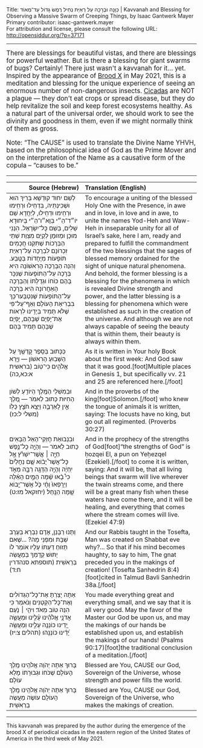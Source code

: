 <html>
<head></head>
<body>
Title: כַּוָּנָה וּבְרָכָה עַל רְאִיַּת נְחִיל רֶמֶשׂ גָּדוֹל עַד־מְאוֹד | Kavvanah and Blessing for Observing a Massive Swarm of Creeping Things, by Isaac Gantwerk Mayer<br />
Primary contributor: isaac-gantwerk.mayer<br />
For attribution and license, please consult the following URL: <a href="http://opensiddur.org/?p=37171">http://opensiddur.org/?p=37171</a>
<p />
<hr />

<div class="english" style="font-size: 1.2em;">
There are blessings for beautiful vistas, and there are blessings for powerful weather. But is there a blessing for giant swarms of bugs? Certainly! There just wasn't a kavvanah for it... yet. Inspired by the appearance of <a href="https://en.wikipedia.org/wiki/Brood_X">Brood X</a> in May 2021, this is a meditation and blessing for the unique experience of seeing an enormous number of non-dangerous insects. <a href="https://en.wikipedia.org/wiki/Periodical_cicadas">Cicadas</a> are NOT a plague — they don't eat crops or spread disease, but they do help revitalize the soil and keep forest ecosystems healthy. As a natural part of the universal order, we should work to see the divinity and goodness in them, even if we might normally think of them as gross.

Note: “The CAUSE” is used to translate the Divine Name YHVH, based on the philosophical idea of God as the Prime Mover and on the interpretation of the Name as a causative form of the copula – “causes to be.”
</div>

<hr />

<table style="margin-left: auto;margin-right: auto;" class="draggable">
<thead><tr><th id="x" style="text-align: right;">Source (Hebrew)</th><th style="text-align: left;">Translation (English)</th></tr></thead>
<tbody>
<tr><td style="vertical-align:top;">
<div class="liturgy"><span lang="he">
לְשֵׁם יִחוּד קוּדְשָׁא בְּרִיךְ הוּא וּשְׁכִינְתֵּיהּ, 
בִּדְחִֽילוּ וּרְחִֽימוּ וּרְחִֽימוּ וּדְחִֽילוּ, 
לְיַחֲדָא שֵׁם יוֹ״ד־הֵ״י בְּוָא״ו־הֵ״י בְּיִחוּדָא שְׁלִים, 
בְּשֵׁם כׇּל־יִשְׂרָאֵל. 
הִנְנִי מוּכָן וּמְזוּמָן לְקַיֵּם 
מִצְוַת שְׁתֵי הַבְּרָכוֹת שֶׁתִּקְּנוּ חֲכָמִים זִכְרוֹנָם לִבְרָכָה 
עַל־רְאִיַּת תּוֹפָעוֹת מְיֻחָדוֹת בַּטֶּֽבַע. 
וְהִנֵּה הַבְּרָכָה הָרִאשׁוֹנָה הִיא בְּרָכָה 
עַל־הַתּוֹפָעוֹת שֶׁנִּכָּר בָּהֶם כּוֹחוֹ וּגְדֻלָּתוֹ 
וְהַבְּרָכָה הָאַחֲרוֹנָה הִיא בְּרָכָה 
עַל־הַתּוֹפָעוֹת שֶׁנִּטְבְּעוּ־כָּךְ בִּבְרִיאַת הָעוֹלָם׃ 
וְאַף־עַל־פִּי שֶׁלֹּא תָּמִיד בְּיָדֵֽינוּ לִרְאוֹת אֶת־יׇפְיָם שֶׁבָּהֶם, 
יׇפְיָם שֶׁבָּהֶם תָּמִיד בָּהֶם׃
</span></div></td>
 
<td style="vertical-align:top;">
<div class="english">
To encourage a uniting of the blessed Holy One with the Presence, 
in awe and in love, in love and in awe, 
to unite the names Yod-Heh and Waw-Heh in inseparable unity 
for all of Israel’s sake, 
here I am, ready and prepared to fulfill 
the commandment of the two blessings that the sages of blessed memory ordained 
for the sight of unique natural phenomena. 
And behold, the former blessing is a blessing 
for the phenomena in which is revealed Divine strength and power, 
and the latter blessing is a blessing 
for phenomena which were established as such in the creation of the universe. 
And although we are not always capable of seeing the beauty that is within them, 
their beauty is always within them.
</div></td></tr>


<tr><td style="vertical-align:top;">
<div class="liturgy"><span lang="he">
כַּכָּתוּב בְּסֵֽפֶר קׇדְשֶֽׁךָ עַל הַשָּׁבֽוּעַ הָרִאשׁוֹן — 
וַיַּ֥רְא אֱלֹהִ֖ים כִּי־טֽוֹב׃ <span class="citation">(בראשית א:כא,כה)</span>
</span></div></td>
 
<td style="vertical-align:top;">
<div class="english">
As it is written in Your holy Book about the first week: 
And God saw that it was good.[foot]Multiple places in Genesis 1, but specifically vv. 21 and 25 are referenced here.[/foot]
</div></td></tr>


<tr><td style="vertical-align:top;">
<div class="liturgy"><span lang="he">
וּבְמִשְׁלֵי הַמֶּֽלֶךְ הַיּוֹדֵֽעַ לְשׁוֹן הַחִיּוּת כָּתוּב לֵאמֹר — 
מֶ֭לֶךְ אֵ֣ין לָאַרְבֶּ֑ה וַיֵּצֵ֖א חֹצֵ֣ץ כֻּלּֽוֹ׃ <span class="citation">(משלי ל:כז)</span>
</span></div></td>
 
<td style="vertical-align:top;">
<div class="english">
And in the proverbs of the king[foot]Solomon.[/foot] who knew the tongue of animals it is written, saying: 
The locusts have no king, but go out all regimented. <span class="citation">(Proverbs 30:27)</span>
</div></td></tr>


<tr><td style="vertical-align:top;">
<div class="liturgy"><span lang="he">
וּבִנְבוּאַת חׇזְקֵי־הָאֵל הַבָּאִים כָּתוּב לֵאמֹר — 
וְהָיָ֣ה כׇל־נֶ֣פֶשׁ חַיָּ֣ה ׀ אֲֽשֶׁר־יִשְׁרֹ֡ץ אֶ֣ל כׇּל־אֲשֶׁר֩ יָב֨וֹא שָׁ֤ם נַחֲלַ֙יִם֙ יִֽחְיֶ֔ה 
וְהָיָ֥ה הַדָּגָ֖ה רַבָּ֣ה מְאֹ֑ד כִּי֩ בָ֨אוּ שָׁ֜מָּה הַמַּ֣יִם הָאֵ֗לֶּה 
וְיֵרָֽפְאוּ֙ וָחָ֔י כֹּ֛ל אֲשֶׁר־יָ֥בוֹא שָׁ֖מָּה הַנָּֽחַל׃ <span class="citation">(יחזקאל מז:ט)</span>
</span></div></td>
 
<td style="vertical-align:top;">
<div class="english">
And in the prophecy of the strengths of God[foot]“the strengths of God” is ḥozqei El, a pun on Yeḥezqel (Ezekiel).[/foot] to come it is written, saying: 
And it will be, that all living beings that swarm will live wherever the twain streams come, 
and there will be a great many fish when these waters have come there, 
and it will be healing, and everything that comes where the stream comes will live. <span class="citation">(Ezekiel 47:9)</span>
</div></td></tr>


<tr><td style="vertical-align:top;">
<div class="liturgy"><span lang="he">
וְתָּנוּ רַבָּנַן, 
אָדָם נִבְרָא בְּעֶרֶב שַׁבָּת וּמִפְּנֵי מָה? 
...שֶׁאִם תָּזוּחַ דַּעְתּוֹ עָלָיו אוֹמֵר לוֹ 
יַתּוּשׁ קְדָמְךָ בְּמַעֲשֵׂה בְּרֵאשִׁית׃ <span class="citation">(תוספתא סנהדרין ח:ד)</span>
</span></div></td>
 
<td style="vertical-align:top;">
<div class="english">
And our Rabbis taught in the Tosefta, 
Man was created on Shabbat eve why?... 
So that if his mind becomes haughty, to say to him, 
The gnat preceded you in the makings of creation! <span class="citation">(Tosefta Sanhedrin 8:4)</span>[foot]cited in Talmud Bavli Sanhedrin 38a.[/foot]
</div></td></tr>


<tr><td style="vertical-align:top;">
<div class="liturgy"><span lang="he">
אַתָּה יָצַרְתָּ אֶת־כׇּל־הַגְּדוֹלִים וְאֶת־כׇּל־הַקְּטֻנִּים 
וְנֹאמַר כִּי הִנֵּה טוֹב מְאֹד׃ 
וִיהִ֤י ׀ נֹ֤עַם אֲדֹנָ֥י אֱלֹהֵ֗ינוּ עָ֫לֵ֥ינוּ 
וּמַעֲשֵׂ֣ה יָ֭דֵינוּ כּוֹנְנָ֥ה עָלֵ֑ינוּ 
וּֽמַעֲשֵׂ֥ה יָ֝דֵ֗ינוּ כּוֹנְנֵֽהוּ׃ <span class="citation">(תהלים צ:יז)</span>
</span></div></td>
 
<td style="vertical-align:top;">
<div class="english">
You made everything great and everything small, 
and we say that it is all very good. 
May the favor of the Master our God be upon us, 
and may the makings of our hands be established upon us, 
and establish the makings of our hands! <span class="citation">(Psalms 90:17)</span>[foot]the traditional conclusion of a meditation.[/foot]
</div></td></tr>


<tr><td style="vertical-align:top;">
<div class="liturgy"><span lang="he">
בָּרוּךְ אַתָּה 
יְהֹוָה אֱלֹהֵֽינוּ
 מֶֽלֶךְ הָעוֹלָם 
 שֶׁכֹּחוֹ וּגְבוּרָתוֹ מָלֵא עוֹלָם׃
</span></div></td>
 
<td style="vertical-align:top;">
<div class="english">
Blessed are You, 
CAUSE our God, 
Sovereign of the Universe, 
whose strength and power fills the world.
</div></td></tr>


<tr><td style="vertical-align:top;">
<div class="liturgy"><span lang="he">
בָּרוּךְ אַתָּה 
יְהֹוָה אֱלֹהֵֽינוּ
 מֶֽלֶךְ הָעוֹלָם 
 עוֹשֶׂה מַעֲשֶׂה בְרֵאשִׁית׃
</span></div></td>
 
<td style="vertical-align:top;">
<div class="english">
Blessed are You, 
CAUSE our God, 
Sovereign of the Universe, 
who makes the makings of creation.
</div></td></tr>
</tbody></table>

<hr />

This kavvanah was prepared by the author during the emergence of the brood X of periodical cicadas in the eastern region of the United States of America in the third week of May 2021.

&nbsp;
</body>
</html>